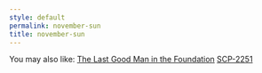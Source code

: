 ```yaml
---
style: default
permalink: november-sun
title: november-sun
---
```

You may also like:
[The Last Good Man in the Foundation](http://scp-wiki.net/the-last-good-man-in-the-foundation)
[SCP-2251](http://scp-wiki.net/scp-2251)